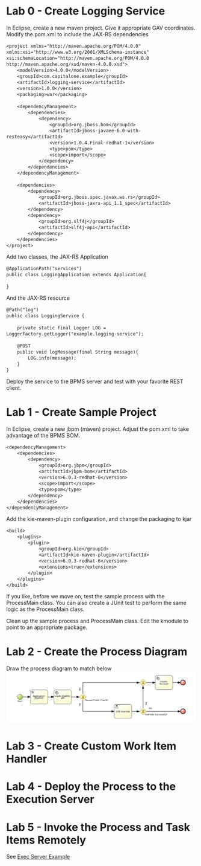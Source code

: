 Lab 0 - Create Logging Service
==============================

In Eclipse, create a new maven project. Give it appropriate GAV coordinates.
Modify the pom.xml to include the JAX-RS dependencies

```
<project xmlns="http://maven.apache.org/POM/4.0.0" xmlns:xsi="http://www.w3.org/2001/XMLSchema-instance"
xsi:schemaLocation="http://maven.apache.org/POM/4.0.0 http://maven.apache.org/xsd/maven-4.0.0.xsd">
    <modelVersion>4.0.0</modelVersion>
    <groupId>com.capitalone.example</groupId>
    <artifactId>logging-service</artifactId>
    <version>1.0.0</version>
    <packaging>war</packaging>

    <dependencyManagement>
        <dependencies>
            <dependency>
                <groupId>org.jboss.bom</groupId>
                <artifactId>jboss-javaee-6.0-with-resteasy</artifactId>
                <version>1.0.4.Final-redhat-1</version>
                <type>pom</type>
                <scope>import</scope>
            </dependency>
        </dependencies>
    </dependencyManagement>

    <dependencies>
        <dependency>
            <groupId>org.jboss.spec.javax.ws.rs</groupId>
            <artifactId>jboss-jaxrs-api_1.1_spec</artifactId>
        </dependency>
        <dependency>
            <groupId>org.slf4j</groupId>
            <artifactId>slf4j-api</artifactId>
        </dependency>
    </dependencies>
</project>
```

Add two classes, the JAX-RS Application 
```
@ApplicationPath("services")
public class LoggingApplication extends Application{

}
```

And the JAX-RS resource
```
@Path("log")
public class LoggingService {
        
    private static final Logger LOG = LoggerFactory.getLogger("example.logging-service");

    @POST
    public void logMessage(final String message){
        LOG.info(message);
    }
}
```


Deploy the service to the BPMS server and test with your favorite REST client.



Lab 1 - Create Sample Project
=============================

In Eclipse, create a new jbpm (maven) project.
Adjust the pom.xml to take advantage of the BPMS BOM.
```
<dependencyManagement>
    <dependencies>
        <dependency>
            <groupId>org.jbpm</groupId>
            <artifactId>jbpm-bom</artifactId>
            <version>6.0.3-redhat-6</version>
            <scope>import</scope>
            <type>pom</type>
        </dependency>
    </dependencies>
</dependencyManagement>
```

Add the kie-maven-plugin configuration, and change the packaging to kjar
```
<build>
    <plugins>
        <plugin>
            <groupId>org.kie</groupId>
            <artifactId>kie-maven-plugin</artifactId>
            <version>6.0.3-redhat-6</version>
            <extensions>true</extensions>
        </plugin>
    </plugins>
</build>
```

If you like, before we move on, test the sample process with the ProcessMain class.
You can also create a JUnit test to perform the same logic as the ProcessMain class.

Clean up the sample process and ProcessMain class.
Edit the kmodule to point to an appropriate package.


Lab 2 - Create the Process Diagram
==================================
Draw the process diagram to match below
![Diagram](diagram.png)



Lab 3 - Create Custom Work Item Handler
=======================================

Lab 4 - Deploy the Process to the Execution Server
==================================================

Lab 5 - Invoke the Process and Task Items Remotely
==================================================
See [Exec Server Example](https://github.com/djeremiah/bpms-exec-server-example)


